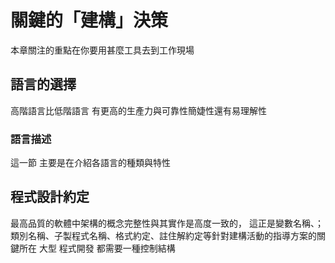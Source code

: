 # 關鍵的「建構」決策
本章關注的重點在你要用甚麼工具去到工作現場
## 語言的選擇
 高階語言比低階語言 有更高的生產力與可靠性簡婕性還有易理解性
 ### 語言描述
 這一節 主要是在介紹各語言的種類與特性
 ## 程式設計約定
 最高品質的軟體中架構的概念完整性與其實作是高度一致的， 這正是變數名稱、；類別名稱、子製程式名稱、格式約定、註住解約定等針對建構活動的指導方案的關鍵所在
 大型 程式開發 都需要一種控制結構
<!--stackedit_data:
eyJoaXN0b3J5IjpbMTMyOTAxNDgwNCwtMzExNTA0MTM1LC0xNz
Y0MjQ2NTU5LC0xMTAxMTQ2NTE0XX0=
-->